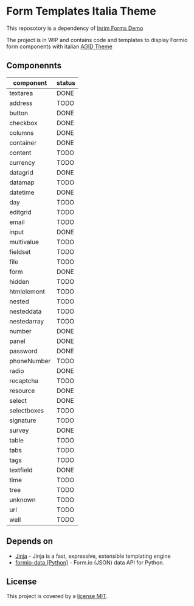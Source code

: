 # Form Templates Italia Theme

This reposotory is a dependency of [Inrim Forms Demo](https://github.com/INRIM/inrim-forms-demo/) 

The project is in WIP and contains code and templates to display Formio form components with 
italian [AGID Theme](https://github.com/italia/bootstrap-italia/) 


Componennts
-----------
component             | status 
-----------------------|-------|
textarea  | DONE|
address | TODO|
button  | DONE|
checkbox  | DONE|
columns | DONE|
container | DONE|
content | TODO|
currency  | TODO|
datagrid  | DONE|
datamap | TODO|
datetime  | DONE|
day | TODO|
editgrid  | TODO|
email | TODO|
input | DONE|
multivalue  | TODO|
fieldset  | TODO|
file  | TODO|
form  | DONE|
hidden  | TODO|
htmlelement | TODO|
nested  | TODO|
nesteddata  | TODO|
nestedarray | TODO|
number  | DONE|
panel | DONE|
password  | DONE|
phoneNumber | TODO|
radio | DONE|
recaptcha | TODO|
resource  | DONE|
select  | DONE|
selectboxes | TODO|
signature | TODO|
survey  | DONE|
table | TODO|
tabs  | TODO|
tags  | TODO|
textfield | DONE|
time  | TODO|
tree  | TODO|
unknown | TODO|
url | TODO|
well  | TODO|


## Depends on

* [Jinja](https://github.com/pallets/jinja) - Jinja is a fast, expressive, extensible templating engine 
* [formio-data (Python)](https://github.com/novacode-nl/python-formio-data) - Form.io (JSON) data API for Python. 


## License

This project is covered by a [license MIT](https://github.com/INRIM/forms-theme-italia/blob/master/LICENSE).